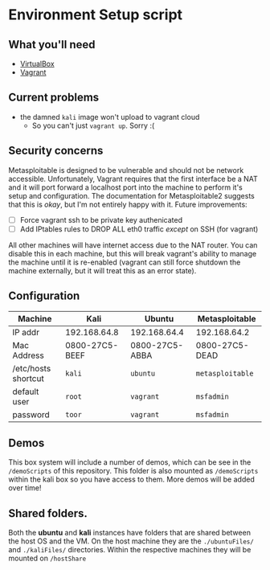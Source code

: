 # Environment Setup script

## What you'll need
- [VirtualBox](https://www.virtualbox.org/wiki/Downloads)
- [Vagrant](https://www.vagrantup.com/downloads.html)

## Current problems
- the damned `kali` image won't upload to vagrant cloud
  - So you can't just `vagrant up`. Sorry :(

## Security concerns
Metasploitable is designed to be vulnerable and should not be network accessible.
Unfortunately, Vagrant requires that the first interface be a NAT and it will port forward a localhost port into the machine to perform it's setup and configuration.
The documentation for Metasploitable2 suggests that this is _okay_, but I'm not entirely happy with it.
Future improvements:
- [ ] Force vagrant ssh to be private key authenicated
- [ ] Add IPtables rules to DROP ALL eth0 traffic _except_ on SSH (for vagrant)

All other machines will have internet access due to the NAT router. You can disable this in each machine, but this will break vagrant's ability to manage the machine until it is re-enabled (vagrant can still force shutdown the machine externally, but it will treat this as an error state).

## Configuration
| Machine | Kali | Ubuntu | Metasploitable |
| -- | -- | -- | -- |
| IP addr | 192.168.64.8 | 192.168.64.4 | 192.168.64.2 |
| Mac Address | 0800-27C5-BEEF | 0800-27C5-ABBA | 0800-27C5-DEAD | 
| /etc/hosts shortcut | `kali` | `ubuntu` | `metasploitable` |
| default user | `root` | `vagrant` | `msfadmin` |
| password  | `toor` | `vagrant` | `msfadmin` |

## Demos
This box system will include a number of demos, which can be see in the `/demoScripts` of this repository.
This folder is also mounted as `/demoScripts` within the kali box so you have access to them.
More demos will be added over time!

## Shared folders.
Both the __ubuntu__ and __kali__ instances have folders that are shared between the host OS and the VM.
On the host machine they are the `./ubuntuFiles/` and `./kaliFiles/` directories.
Within the respective machines they will be mounted on `/hostShare`